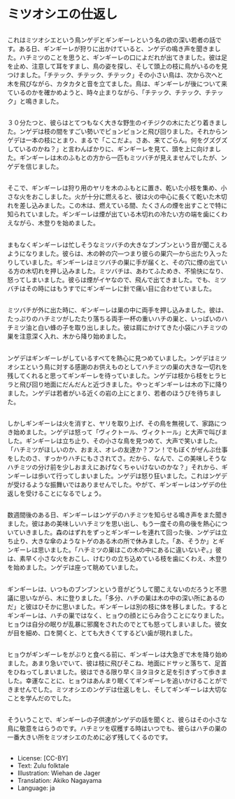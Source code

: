 # ミツオシエの仕返し

##
これはミツオシエという鳥ンゲデとギンギーレという名の欲の深い若者の話です。ある日、ギンギーレが狩りに出かけていると、ンゲデの鳴き声を聞きました。ハチミツのことを思うと、ギンギーレの口によだれが出てきました。彼は足を止め、注意して耳をすまし、鳥の姿を探し、そして頭上の枝に鳥がいるのを見つけました。「チテック、チテック、チテック」その小さい鳥は、次から次へと木を飛びながら、カタカタと音を立てました。鳥は、ギンギーレが後について来ているのかを確かめようと、時々止まりながら、「チテック、チテック、チテック」と鳴きました。

##
３０分たつと、彼らはとてつもなく大きな野生のイチジクの木にたどり着きました。ンゲデは枝の間をすごい勢いでピョンピョンと飛び回りました。それからンゲデは一本の枝にとまり、まるで「ここだよ。さあ、来てごらん。何をグズグズしているのかね？」と言わんばかりに、ギンギーレを見て、頭を上に向けました。ギンギーレは木のふもとの方から一匹もミツバチが見えませんでしたが、ンゲデを信じました。

##
そこで、ギンギーレは狩り用のヤリを木のふもとに置き、乾いた小枝を集め、小さな火をおこしました。火が十分に燃えると、彼は火の中心に長くて乾いた木切れを差し込みました。この木は、燃えている間、たくさんの煙を出すことで特に知られていました。ギンギーレは煙が出ている木切れの冷たい方の端を歯にくわえながら、木登りを始めました。

##
まもなくギンギーレは忙しそうなミツバチの大きなブンブンという音が聞こえるようになりました。彼らは、木の幹の穴―つまり彼らの巣穴―から出たり入ったりしていました。ギンギーレはミツバチの巣に手が届くと、その穴に煙の出ている方の木切れを押し込みました。ミツバチは、あわてふためき、不愉快になり、怒ってしまいました。彼らは煙がイヤなので、飛んで出てきました。でも、ミツバチはその時にはもうすでにギンギーレに針で痛い目に合わせていました。

##
ミツバチが外に出た時に、ギンギーレは巣の中に両手を押し込みました。彼は、たっぷりのハチミツがしたたり落ちる両手一杯の重いハチの巣と、いっぱいのハチミツ油と白い蜂の子を取り出しました。彼は肩にかけてきた小袋にハチミツの巣を注意深く入れ、木から降り始めました。

##
ンゲデはギンギーレがしているすべてを熱心に見つめていました。ンゲデはミツオシエという鳥に対する感謝のお供えものとしてハチミツの巣の大きな一切れを残してくれると思ってギンギーレを待っていました。ンゲデは枝から枝をヒラヒラと飛び回り地面にだんだんと近づきました。やっとギンギーレは木の下に降りました。ンゲデは若者がいる近くの岩の上にとまり、若者のほうびを待ちました。

##
しかしギンギーレは火を消すと、ヤリを取り上げ、その鳥を無視して、家路につき始めました。ンゲデは怒って「ヴィクトール、ヴィクトール」と大声で叫びました。ギンギーレは立ち止り、その小さな鳥を見つめて、大声で笑いました。「ハチミツがほしいのか、おまえ、オレの友達か？フン！でもぼくがぜんぶ仕事をしたのさ、すっかりハチにもさされてさ。だから、なんで、この美味しそうなハチミツの分け前を少しおまえにあげなくちゃいけないのかな？」それから、ギンギーレは歩いて行ってしまいました。ンゲデは怒り狂いました。これはンゲデが受けるような振舞いではありませんでした。やがて、ギンギーレはンゲデの仕返しを受けることになるでしょう。

##
数週間後のある日、ギンギーレはンゲデのハチミツを知らせる鳴き声をまた聞きました。彼はあの美味しいハチミツを思い出し、もう一度その鳥の後を熱心についていきました。森のはずれをずっとギンギーレを連れて回った後、ンゲデは立ち止り、大きな傘のようなトゲのある木の所で休みました。「あ、そうか」とギンギーレは思いました。「ハチミツの巣はこの木の中にあるに違いないぞ。」彼は、素早く小さな火をおこし、けむりの立ち込めている枝を歯にくわえ、木登りを始めました。ンゲデは座って眺めていました。

##
ギンギーレは、いつものブンブンという音がどうして聞こえないのだろうと不思議に思いながら、木に登りました。「多分、ハチの巣は木の中の深い所にあるのだ」と彼はひそかに思いました。ギンギーレは別の枝に体を移しました。するとギンギーレは、ハチの巣ではなく、ヒョウの顔とにらみ合うことになりました。ヒョウは自分の眠りが乱暴に邪魔をされたのでとても怒ってしまいました。彼女が目を細め、口を開くと、とても大きくてするどい歯が現れました。

##
ヒョウがギンギーレをがぶりと食べる前に、ギンギーレは大急ぎで木を降り始めました。あまり急いでいて、彼は枝に飛びそこね、地面にドサッと落ちて、足首をひねってしまいました。彼はできる限り早くヨタヨタと足を引きずって歩きました。幸運なことに、ヒョウはあんまり眠くてギンギーレを追いかけることができませんでした。ミツオシエのンゲデは仕返しをし、そしてギンギーレは大切なことを学んだのでした。

##
そういうことで、ギンギーレの子供達がンゲデの話を聞くと、彼らはその小さな鳥に敬意をはらうのです。ハチミツを収穫する時はいつでも、彼らはハチの巣の一番大きい所をミツオシエのために必ず残してくるのです。

##
* License: [CC-BY]
* Text: Zulu folktale
* Illustration: Wiehan de Jager
* Translation: Akiko Nagayama
* Language: ja
